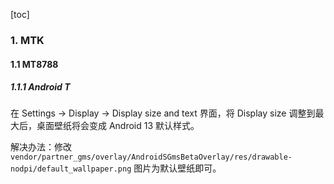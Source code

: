 [toc]

### 1. MTK

#### 1.1 MT8788

##### 1.1.1 Android T

在 Settings -> Display -> Display size and text 界面，将 Display size 调整到最大后，桌面壁纸将会变成 Android 13 默认样式。

解决办法：修改 `vendor/partner_gms/overlay/AndroidSGmsBetaOverlay/res/drawable-nodpi/default_wallpaper.png` 图片为默认壁纸即可。

